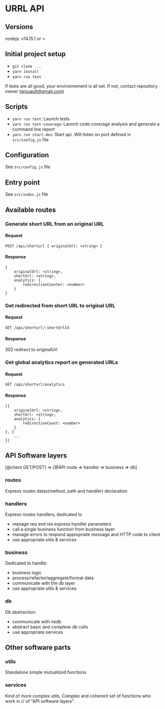 # URRL API

## Versions
nodejs: v14.15.1 or >

## Initial project setup
- `git clone ...`
- `yarn install`
- `yarn run test`

If tests are all good, your environnement is all set. If not, contact repository owner (qrouault@gmail.com)

## Scripts
- `yarn run test`: Launch tests
- `yarn run test-coverage`: Launch code coverage analysis and generate a command line report
- `yarn run start-dev`: Start api. Will listen on port defined in `src/config.js` file

## Configuration
See `src/config.js` file

## Entry point
See `src/index.js` file

## Available routes

### Generate short URL from an original URL

#### Request
`POST /api/shorturl { originalUrl: <string> }`
#### Response
```
{
    originalUrl: <string>,
    shortUrl: <string>,
    analytics: {
        redirectionCounter: <number>
    }
}
```

### Get redirected from short URL to original URL

#### Request
`GET /api/shorturl/:shortUrlId`
#### Response
302 redirect to originalUrl

### Get global analytics report on generated URLs

#### Request
`GET /api/shorturl/analytics`

#### Response
```
[{
    originalUrl: <string>,
    shortUrl: <string>,
    analytics: {
        redirectionCount: <number>
    }
}, { 
    ...
}]
```

## API Software layers
[@client GET/POST]  => [@API route => handler => business => db]

### routes
Express routes datas(method, path and handler) declaration

### handlers
Express routes handlers, dedicated to 
- manage req and res express handler parameters
- call a single business function from business layer
- manage errors to respond appropriate message and HTTP code to client
- use appropriate utils & services

### business
Dedicated to handle:
- business logic
- process/refactor/aggregate/format data
- communicate with the db layer
- use appropriate utils & services

### db
Db abstraction:
- communicate with nedb
- abstract basic and complexe db calls 
- use appropriate services

## Other software parts

### utils
Standalone simple mutualized functions

### services
Kind of more complex utils. Complex and coherent set of functions who work in // of "API software layers".